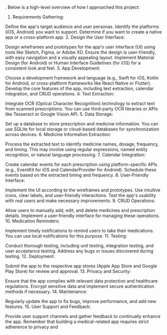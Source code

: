 . Below is a high-level overview of how I approached this project:

1. Requirements Gathering:

Define the app's target audience and user personas.
Identify the platforms (iOS, Android) you want to support.
Determine if you want to create a native app or a cross-platform app.
2. Design the User Interface:

Design wireframes and prototypes for the app's user interface (UI) using tools like Sketch, Figma, or Adobe XD.
Ensure the design is user-friendly, with easy navigation and a visually appealing layout.
Implement Material Design (for Android) or Human Interface Guidelines (for iOS) for a consistent look and feel.
3. App Development:

Choose a development framework and language (e.g., Swift for iOS, Kotlin for Android, or cross-platform frameworks like React Native or Flutter).
Develop the core features of the app, including text extraction, calendar integration, and CRUD operations.
4. Text Extraction:

Integrate OCR (Optical Character Recognition) technology to extract text from scanned prescriptions. You can use third-party OCR libraries or APIs like Tesseract or Google Vision API.
5. Data Storage:

Set up a database to store prescription and medicine information. You can use SQLite for local storage or cloud-based databases for synchronization across devices.
6. Medicine Information Extraction:

Process the extracted text to identify medicine names, dosage, frequency, and timing. This may involve using regular expressions, named entity recognition, or natural language processing.
7. Calendar Integration:

Create calendar events for each prescription using platform-specific APIs (e.g., EventKit for iOS and CalendarProvider for Android).
Schedule these events based on the extracted timing and frequency.
8. User-Friendly Interface:

Implement the UI according to the wireframes and prototypes.
Use intuitive icons, clear labels, and user-friendly interactions.
Test the app's usability with real users and make necessary improvements.
9. CRUD Operations:

Allow users to manually add, edit, and delete medicines and prescription details.
Implement a user-friendly interface for managing these operations.
10. Medication Reminders:

Implement timely notifications to remind users to take their medications. You can use local notifications for this purpose.
11. Testing:

Conduct thorough testing, including unit testing, integration testing, and user acceptance testing.
Address any bugs or issues discovered during testing.
12. Deployment:

Submit the app to the respective app stores (Apple App Store and Google Play Store) for review and approval.
13. Privacy and Security:

Ensure that the app complies with relevant data protection and healthcare regulations.
Encrypt sensitive data and implement secure authentication methods if necessary.
14. Maintenance:

Regularly update the app to fix bugs, improve performance, and add new features.
15. User Support and Feedback:

Provide user support channels and gather feedback to continually enhance the app.
Remember that building a medical-related app requires strict adherence to privacy and
